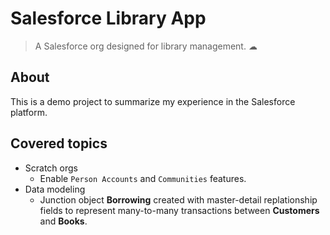 # Salesforce Library App

> A Salesforce org designed for library management. ☁

## About

This is a demo project to summarize my experience in the Salesforce platform.

## Covered topics

- Scratch orgs
    - Enable `Person Accounts` and `Communities` features.
- Data modeling
    - Junction object **Borrowing** created with master-detail replationship fields to represent many-to-many transactions between **Customers** and **Books**.